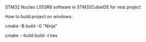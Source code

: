 STM32 Nucleo L053R8 software in STM32CubeIDE for vest project

How to build project on windows:

cmake -B build -G "Ninja"

cmake --build build -t hex
